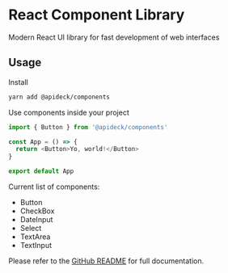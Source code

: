 # React Component Library

Modern React UI library for fast development of web interfaces

## Usage

Install

```sh
yarn add @apideck/components
```

Use components inside your project

```js
import { Button } from '@apideck/components'

const App = () => {
  return <Button>Yo, world!</Button>
}

export default App
```

Current list of components:

- Button
- CheckBox
- DateInput
- Select
- TextArea
- TextInput

Please refer to the [GitHub README](https://github.com/apideck-io/components#readme) for full documentation.
